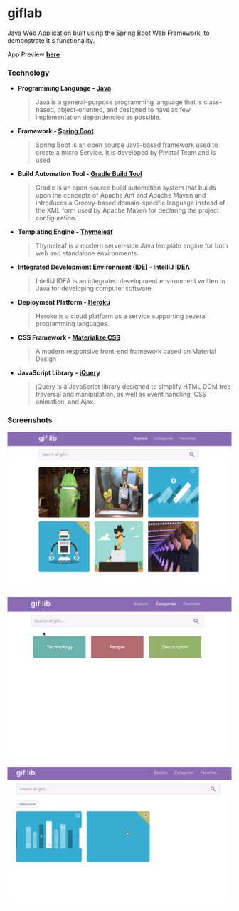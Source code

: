 # giflab 


Java Web Application built using the Spring Boot Web Framework, to demonstrate it's functionality.

App Preview **[here](https://giflabxb.herokuapp.com/)**

### Technology
* **Programming Language - [Java](https://go.java/?intcmp=gojava-banner-java-com)**
  > Java is a general-purpose programming language that is class-based, object-oriented, and designed to have as few implementation dependencies as possible. 
* **Framework - [Spring Boot](https://spring.io/projects/spring-boot)**
  > Spring Boot is an open source Java-based framework used to create a micro Service. It is developed by Pivotal Team and is used
* **Build Automation Tool - [Gradle Build Tool](https://gradle.org/)**
  > Gradle is an open-source build automation system that builds upon the concepts of Apache Ant and Apache Maven and introduces a Groovy-based domain-specific language instead of the XML form used by Apache Maven for declaring the project configuration.
* **Templating Engine - [Thymeleaf](https://www.thymeleaf.org/)**
  > Thymeleaf is a modern server-side Java template engine for both web and standalone environments.
* **Integrated Development Environment (IDE) - [IntelliJ IDEA](https://go.java/?intcmp=gojava-banner-java-com)**
  > IntelliJ IDEA is an integrated development environment written in Java for developing computer software.
* **Deployment Platform - [Heroku](https://www.heroku.com/)**
  > Heroku is a cloud platform as a service supporting several programming languages. 
* **CSS Framework - [Materialize CSS](https://materializecss.com/)**
  > A modern responsive front-end framework based on Material Design
* **JavaScript Library - [jQuery](https://jquery.com/)**
  > jQuery is a JavaScript library designed to simplify HTML DOM tree traversal and manipulation, as well as event handling, CSS animation, and Ajax. 
  
### Screenshots
  
![Main Page](src/main/resources/static/img/2020-03-18_21-34-30.png)
  
![Category](src/main/resources/static/img/2020-03-18_21-34-48.png)

![Gif](src/main/resources/static/img/2020-03-18_21-42-37.png)
